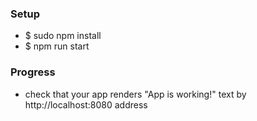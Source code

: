 <h3>Setup</h3>
<ul>
	<li>$ sudo npm install</li>
  <li>$ npm run start</li>
</ul>

<h3>Progress</h3>
<ul>
	<li>check that your app renders "App is working!" text by http://localhost:8080 address</li>
</ul>
